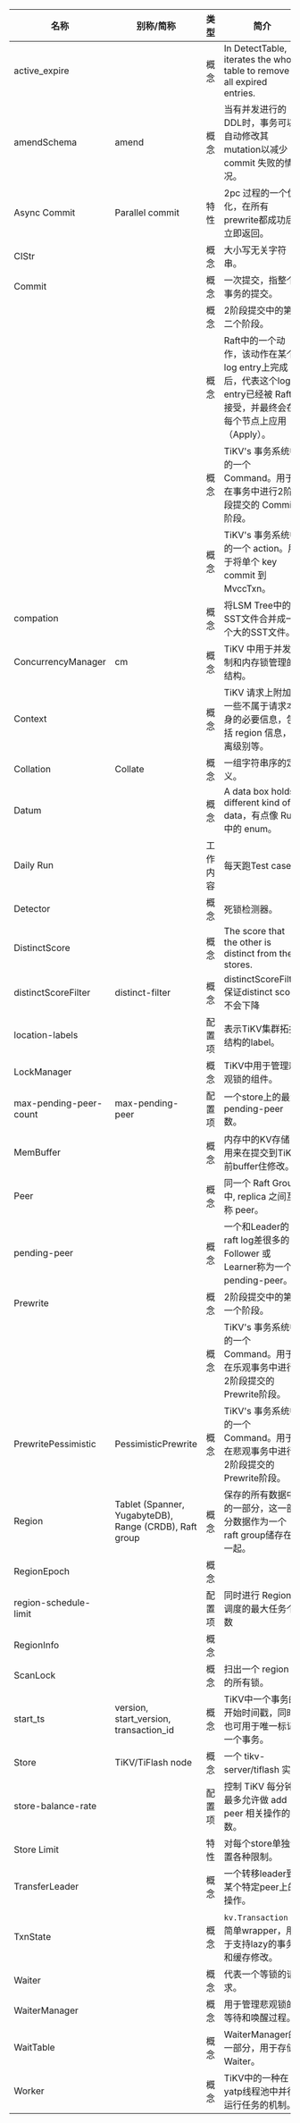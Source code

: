 | 名称               | 别称/简称                                             | 类型    | 简介                                           | 外部链接                                                        |
| ---------------------- | ------------------------------------------------------ | ------- | ------------------------------------------------------------ | ------------------------------------------------------------ |
| active_expire |  | 概念 | In DetectTable, iterates the whole table to remove all expired entries. | [代码](https://github.com/tikv/tikv/blob/3338f2982b6d3387727a53c5e94d59819a43d76a/src/server/lock_manager/deadlock.rs#L218) |
| amendSchema | amend | 概念 | 当有并发进行的DDL时，事务可以自动修改其mutation以减少 commit 失败的情况。 | [代码](https://github.com/pingcap/tidb/blob/eae64e40fee5976dc8d22ab5ad27b3f0cdba8a67/store/tikv/txn.go#L51), [代码](https://github.com/pingcap/tidb/blob/d19a21d92a9b9409ee8f1c7dbb197fdcf5b7c06c/session/schema_amender.go) |
| Async Commit | Parallel commit | 特性 | 2pc 过程的一个优化，在所有prewrite都成功后立即返回。 | [文档](https://github.com/tikv/sig-transaction/tree/master/design/async-commit) |
| CIStr |  | 概念 | 大小写无关字符串。 | [代码](https://github.com/pingcap/parser/blob/44f6be1df1c40f366a708a5c3bb88e9a64482e44/model/model.go#L1016) |
| Commit | | 概念 | 一次提交，指整个事务的提交。 |  |
|  | | 概念 | 2阶段提交中的第二个阶段。 |  |
| | | 概念 | Raft中的一个动作，该动作在某个log entry上完成后，代表这个log entry已经被 Raft 接受，并最终会在每个节点上应用（Apply）。 | |
|  | | 概念 | TiKV's 事务系统中的一个 Command。用于在事务中进行2阶段提交的 Commit 阶段。 | [代码](https://github.com/tikv/tikv/blob/5581e45f7021117e66793b27978cb75fcdc688d0/src/storage/txn/commands/commit.rs#L15) |
|  | | 概念 | TiKV's 事务系统中的一个 action。用于将单个 key  commit 到 MvccTxn。 | [代码](https://github.com/tikv/tikv/blob/9e2beb0616294119e6aff1032c12a30c4f59b02b/src/storage/txn/actions/commit.rs#L10) |
| compation              |                                                        | 概念    | 将LSM Tree中的小SST文件合并成一个大的SST文件。                    | [文档](https://docs.pingcap.com/zh/tidb/stable/tidb-lightning-glossary#compaction) |
| ConcurrencyManager | cm | 概念 | TiKV 中用于并发控制和内存锁管理的结构。 | [代码](https://github.com/tikv/tikv/blob/ca88a46acdcdb1aedbab7ac94fb405e83bf04f2f/components/concurrency_manager/src/lib.rs#L3) |
| Context |  | 概念 | TiKV 请求上附加的一些不属于请求本身的必要信息，包括 region 信息，隔离级别等。 | [Protobuf](https://github.com/pingcap/kvproto/blob/f3dafca4c7fd5af12fd83b9cf8540b1a32f61c02/proto/kvrpcpb.proto#L738) |
| Collation | Collate | 概念 | 一组字符串序的定义。 | [维基百科](https://zh.m.wikipedia.org/wiki/Collation)， [代码](https://github.com/pingcap/tidb/blob/28c9e9290b16758cb90e864d60db7cdf95eec168/util/collate/collate.go#L60) |
| Datum |  | 概念 | A data box holds different kind of data，有点像 Rust 中的 enum。 | [代码](https://github.com/pingcap/tidb/blob/7c817195688833291fcabf01b0ab372170f19347/types/datum.go#L59) |
| Daily Run | | 工作内容 | 每天跑Test case。 |  |
| Detector | | 概念 | 死锁检测器。 | [代码](https://github.com/tikv/tikv/blob/3338f2982b6d3387727a53c5e94d59819a43d76a/src/server/lock_manager/deadlock.rs#L468) |
| DistinctScore          |                                                        | 概念    | The score that the other is distinct from the stores.        | [代码](https://github.com/tikv/pd/blob/0ea47138bf5c55f9b4ebd922e14a65478e96454e/server/core/store.go#L442) |
| distinctScoreFilter    | distinct-filter                                        | 概念    | distinctScoreFilter保证distinct score不会下降                | [代码](https://github.com/tikv/pd/blob/e7c9c18e94ed5092ac4d8cc782323ca0a91c28e5/server/schedule/filter/filters.go#L162) |
| location-labels        |                                                        | 配置项  | 表示TiKV集群拓扑结构的label。 | [文档](https://docs.pingcap.com/zh/tidb/stable/pd-configuration-file#location-labels), [配置文件示例](https://github.com/tikv/pd/blob/6a418cee3dc8358e10872ee19fc5470d522d102f/conf/config.toml#L148) |
| LockManager | | 概念 | TiKV中用于管理悲观锁的组件。 | [代码](https://github.com/tikv/tikv/blob/2a2fa03da53b63f3fc24d7ea53aead40176979b5/src/storage/lock_manager.rs#L48) |
| max-pending-peer-count | max-pending-peer                                       | 配置项  | 一个store上的最大 pending-peer 数。                          | [文档](https://docs.pingcap.com/zh/tidb/stable/pd-configuration-file#max-pending-peer-count) |
| MemBuffer |  | 概念 | 内存中的KV存储，用来在提交到TiKV前buffer住修改。 | [代码](https://github.com/pingcap/tidb/blob/eae64e40fee5976dc8d22ab5ad27b3f0cdba8a67/kv/kv.go#L187) |
| Peer                   |                                                        | 概念    | 同一个 Raft Group 中, replica 之间互称 peer。                | [文档](https://docs.pingcap.com/zh/tidb/stable/glossary#regionpeerraft-group) |
| pending-peer           |                                                        | 概念    | 一个和Leader的raft log差很多的Follower 或 Learner称为一个pending-peer。 | [文档](https://docs.pingcap.com/zh/tidb/stable/glossary#pendingdown) |
| Prewrite               |                                                        | 概念    | 2阶段提交中的第一个阶段。                                     |                                                              |
|                        |                                                        | 概念    | TiKV's 事务系统中的一个 Command。用于在乐观事务中进行2阶段提交的Prewrite阶段。 | [代码](https://github.com/tikv/tikv/blob/3d45a79c242aacd3f44af9a766474dd3db5ac1e7/src/storage/txn/commands/prewrite.rs#L29) |
| PrewritePessimistic    | PessimisticPrewrite                                    | 概念    | TiKV's 事务系统中的一个 Command。用于在悲观事务中进行2阶段提交的Prewrite阶段。 | [代码](https://github.com/tikv/tikv/blob/3d45a79c242aacd3f44af9a766474dd3db5ac1e7/src/storage/txn/commands/prewrite.rs#L200) |
| Region                 | Tablet (Spanner, YugabyteDB), Range (CRDB), Raft group | 概念    | 保存的所有数据中的一部分，这一部分数据作为一个raft group储存在一起。 | [文档](https://docs.pingcap.com/zh/tidb/stable/glossary/#regionpeerraft-group), [Protobuf](https://github.com/pingcap/kvproto/blob/4c02fbeda1da100020c34d5a0eccbfa3cfd17532/proto/metapb.proto#L62) |
| RegionEpoch            |                                                        | 概念    |                                                              | [Protobuf](https://github.com/pingcap/kvproto/blob/4c02fbeda1da100020c34d5a0eccbfa3cfd17532/proto/metapb.proto#L55) |
| region-schedule-limit  |                                                        | 配置项  | 同时进行 Region 调度的最大任务个数                           | [文档](https://docs.pingcap.com/zh/tidb/stable/pd-configuration-file#region-schedule-limit) |
| RegionInfo             |                                                        | 概念    |                                                              | [代码](https://github.com/tikv/pd/blob/dcce131f52dafd9625ff8ae669b40e22f1d15953/server/core/region.go#L37) |
| ScanLock | | 概念 | 扫出一个 region 上的所有锁。 | [Protobuf](https://github.com/pingcap/kvproto/blob/3c1ff6599f5efb9daa24abe2baffca9b515285bf/proto/tikvpb.proto#L35), [代码](https://github.com/tikv/tikv/blob/2a2fa03da53b63f3fc24d7ea53aead40176979b5/src/storage/txn/commands/scan_lock.rs#L10) |
| start_ts | version, start_version, transaction_id | 概念 | TiKV中一个事务的开始时间戳，同时也可用于唯一标记一个事务。 | [Protobuf](https://github.com/pingcap/kvproto/blob/cdcb788eaebd513df2e5e98a7b8b4fe6132713cc/proto/kvrpcpb.proto#L80) |
| Store                  | TiKV/TiFlash node                                      | 概念    | 一个 tikv-server/tiflash 实例                            | [文档](https://docs.pingcap.com/zh/tidb/stable/glossary#store) |
| store-balance-rate     |                                                        | 配置项  | 控制 TiKV 每分钟最多允许做 add peer 相关操作的次数。         | [文档](https://docs.pingcap.com/zh/tidb/stable/pd-configuration-file#store-balance-rate) |
| Store Limit            |                                                        | 特性 | 对每个store单独设置各种限制。 | [文档](https://docs.pingcap.com/zh/tidb/stable/configure-store-limit) |
| TransferLeader         |                                                        | 概念    | 一个转移leader到某个特定peer上的操作。 | [文档](https://docs.pingcap.com/zh/tidb/stable/glossary#operator-step) |
| TxnState | | 概念 | `kv.Transaction` 的简单wrapper，用于支持lazy的事务 和缓存修改。 | [代码](https://github.com/pingcap/tidb/blob/43cccbb72fff3bbc4e086811cb7e2fc04786b444/session/txn.go#L39) |
| Waiter | | 概念 | 代表一个等锁的请求。 | [代码](https://github.com/tikv/tikv/blob/cea0f296a83a1c1510adedaa8d52dceca49492f6/src/server/lock_manager/waiter_manager.rs#L178) |
| WaiterManager | | 概念 | 用于管理悲观锁的等待和唤醒过程。 | [代码](https://github.com/tikv/tikv/blob/cea0f296a83a1c1510adedaa8d52dceca49492f6/src/server/lock_manager/waiter_manager.rs#L448) |
| WaitTable | | 概念 | WaiterManager的一部分，用于存储Waiter。 | [代码](https://github.com/tikv/tikv/blob/cea0f296a83a1c1510adedaa8d52dceca49492f6/src/server/lock_manager/waiter_manager.rs#L282) |
| Worker | | 概念 | TiKV中的一种在yatp线程池中并行运行任务的机制。 | [代码](https://github.com/tikv/tikv/blob/1a98d6c63735e26b9452551081de6711d18cd40f/components/tikv_util/src/worker/mod.rs#L5) |

